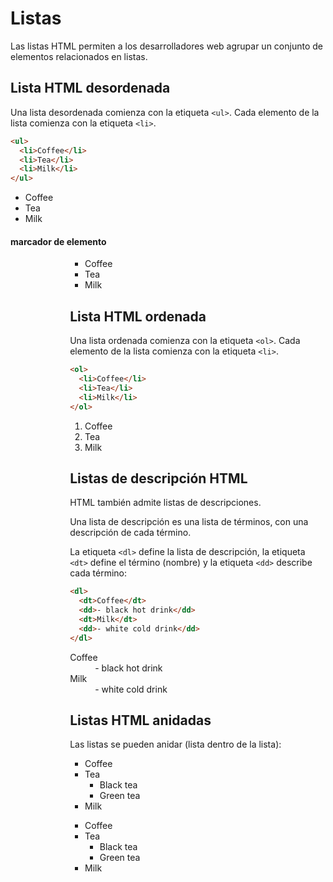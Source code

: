 # Listas

Las listas HTML permiten a los desarrolladores web agrupar un conjunto de elementos relacionados en listas.

## Lista HTML desordenada
Una lista desordenada comienza con la etiqueta `<ul>`. Cada elemento de la lista comienza con la etiqueta `<li>`.
```html
<ul>
  <li>Coffee</li>
  <li>Tea</li>
  <li>Milk</li>
</ul>
```

<ul>
  <li>Coffee</li>
  <li>Tea</li>
  <li>Milk</li>
</ul>

#### marcador de elemento 
<ul style="list-style-type:disc;">
<ul style="list-style-type:circle;">
<ul style="list-style-type:square;">
<ul style="list-style-type:none;">

<ul style="list-style-type:square;">
  <li>Coffee</li>
  <li>Tea</li>
  <li>Milk</li>
</ul>

## Lista HTML ordenada
Una lista ordenada comienza con la etiqueta `<ol>`. Cada elemento de la lista comienza con la etiqueta `<li>`.
```html
<ol>
  <li>Coffee</li>
  <li>Tea</li>
  <li>Milk</li>
</ol>
```
<ol>
  <li>Coffee</li>
  <li>Tea</li>
  <li>Milk</li>
</ol>

## Listas de descripción HTML
HTML también admite listas de descripciones.

Una lista de descripción es una lista de términos, con una descripción de cada término.

La etiqueta `<dl>` define la lista de descripción, la etiqueta `<dt>` define el término (nombre) y la etiqueta `<dd>` describe cada término:
```html
<dl>
  <dt>Coffee</dt>
  <dd>- black hot drink</dd>
  <dt>Milk</dt>
  <dd>- white cold drink</dd>
</dl>
```

<dl>
  <dt>Coffee</dt>
  <dd>- black hot drink</dd>
  <dt>Milk</dt>
  <dd>- white cold drink</dd>
</dl>


## Listas HTML anidadas
Las listas se pueden anidar (lista dentro de la lista):

<ul>
  <li>Coffee</li>
  <li>Tea
    <ul>
      <li>Black tea</li>
      <li>Green tea</li>
    </ul>
  </li>
  <li>Milk</li>
</ul>

<ul>
  <li>Coffee</li>
  <li>Tea
    <ul>
      <li>Black tea</li>
      <li>Green tea</li>
    </ul>
  </li>
  <li>Milk</li>
</ul>